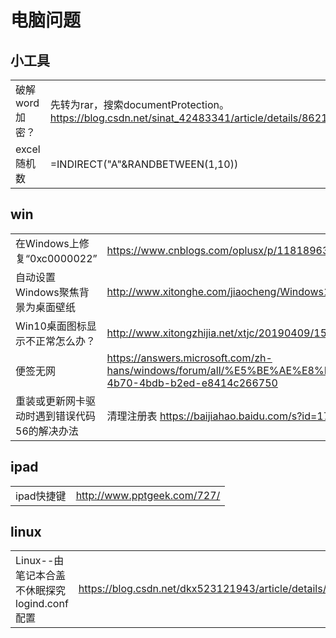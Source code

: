 # 电脑问题



## 小工具

|                |                                                              |
| -------------- | ------------------------------------------------------------ |
| 破解word加密？ | 先转为rar，搜索documentProtection。https://blog.csdn.net/sinat_42483341/article/details/86219258 |
| excel随机数    | =INDIRECT("A"&RANDBETWEEN(1,10))                             |



## win

|                                              |                                                              |
| -------------------------------------------- | ------------------------------------------------------------ |
| 在Windows上修复“0xc0000022”                  | https://www.cnblogs.com/oplusx/p/11818963.html               |
| 自动设置Windows聚焦背景为桌面壁纸            | http://www.xitonghe.com/jiaocheng/Windows10-9338.html        |
| Win10桌面图标显示不正常怎么办？              | http://www.xitongzhijia.net/xtjc/20190409/153615.html        |
| 便签无网                                     | https://answers.microsoft.com/zh-hans/windows/forum/all/%E5%BE%AE%E8%BD%AF%E8%87%AA%E5%B8%A6%E5%BA%94/c5345e6f-4b70-4bdb-b2ed-e8414c266750 |
| 重装或更新网卡驱动时遇到错误代码56的解决办法 | 清理注册表 https://baijiahao.baidu.com/s?id=1713227398841422660&wfr=spider&for=pc&searchword= |



## ipad

|            |                             |
| ---------- | --------------------------- |
| ipad快捷键 | http://www.pptgeek.com/727/ |



## linux

|                                              |                                                             |
| -------------------------------------------- | ----------------------------------------------------------- |
| Linux--由笔记本合盖不休眠探究logind.conf配置 | https://blog.csdn.net/dkx523121943/article/details/81545799 |





